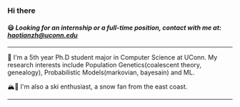 ### Hi there
#### 😃 *Looking for an internship or a full-time position, contact with me at: haotianzh@uconn.edu*
---
<!--
**haotianzh/haotianzh** is a ✨ _special_ ✨ repository because its `README.md` (this file) appears on your GitHub profile.

Here are some ideas to get you started:

- 🔭 I’m currently working on ...
- 🌱 I’m currently learning ...
- 👯 I’m looking to collaborate on ...
- 🤔 I’m looking for help with ...
- 💬 Ask me about ...
- 📫 How to reach me: ...
- 😄 Pronouns: ...
- ⚡ Fun fact: ...
-->
🌱 I'm a 5th year Ph.D student major in Computer Science at UConn. My research interests include Population Genetics(coalescent theory, genealogy), Probabilistic Models(markovian, bayesain) and ML. 

🏔️🎿 I'm also a ski enthusiast, a snow fan from the east coast.

---
